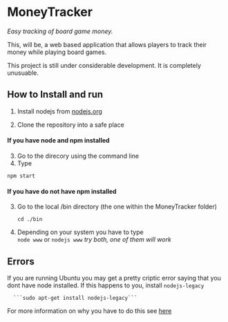 # MoneyTracker
  *Easy tracking of board game money.*

This, will be, a web based application that allows players to track their money while playing board games.

This project is still under considerable development. It is completely unusuable. 


## How to Install and run
1. Install nodejs from [nodejs.org](http://nodejs.org/download/)
  
2. Clone the repository into a safe place

#### If you have node and npm installed

3. Go to the direcory using the command line
4. Type 

 ``` npm start ```

#### If you have do not have npm installed

3. Go to the local /bin directory (the one within the MoneyTracker folder)
   
   ```cd ./bin```

4. Depending on your system you have to type   
   ```node www``` or ```nodejs www```
  *try both, one of them will work*

## Errors

If you are running Ubuntu you may get a pretty criptic error saying that you dont have node installed. If this happens to you, install ```nodejs-legacy```

      ```sudo apt-get install nodejs-legacy```

For more information on why you have to do this see [here](http://stackoverflow.com/questions/21168141/can-not-install-packages-using-node-package-manager-in-ubuntu)
